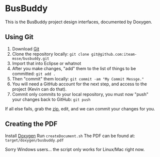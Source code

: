 BusBuddy
========
This is the BusBuddy project design interfaces, documented by Doxygen.


Using Git
---------
1. Download [Git](http://git-scm.com/downloads)
2. Clone the repository locally: ```git clone git@github.com:iteam-msse/busbuddy.git```
3. Import that into Eclipse or whatnot
4. After you make changes, "add" them to the list of things to be committed: ```git add .```
5. Then "commit" them locally: ```git commit -am "My Commit Messge."```
6. You will need a GitHub account for the next step, and access to the project (Kevin can do that).
7. Commit only commits to your local repository, you must now "push" your changes back to GitHub: ```git push```


If all else fails, grab the [zip](https://github.com/iteam-msse/busbuddy/archive/master.zip), edit, and we can commit your changes for you.


Creating the PDF
----------------
Install [Doxygen](http://www.stack.nl/~dimitri/doxygen/download.html)
Run ```createDocument.sh```
The PDF can be found at: ```target/doxygen/busbuddy.pdf```

Sorry Windows users... the script only works for Linux/Mac right now.
